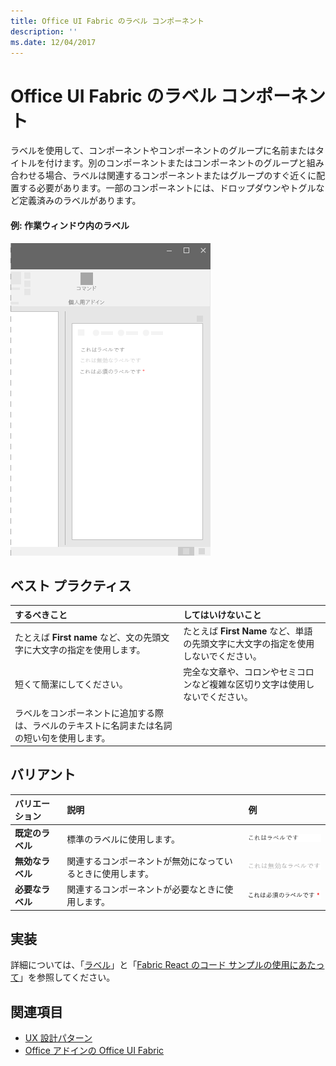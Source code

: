 ```yaml
---
title: Office UI Fabric のラベル コンポーネント
description: ''
ms.date: 12/04/2017
---
```


# <a name="label-component-in-office-ui-fabric"></a>Office UI Fabric のラベル コンポーネント

ラベルを使用して、コンポーネントやコンポーネントのグループに名前またはタイトルを付けます。別のコンポーネントまたはコンポーネントのグループと組み合わせる場合、ラベルは関連するコンポーネントまたはグループのすぐ近くに配置する必要があります。一部のコンポーネントには、ドロップダウンやトグルなど定義済みのラベルがあります。
  
#### <a name="example-label-in-a-task-pane"></a>例: 作業ウィンドウ内のラベル

![ラベルが表示された画像](../images/overview-with-app-label.png)

## <a name="best-practices"></a>ベスト プラクティス

|**するべきこと**|**してはいけないこと**|
|:------------|:--------------|
|たとえば **First name** など、文の先頭文字に大文字の指定を使用します。|たとえば **First Name** など、単語の先頭文字に大文字の指定を使用しないでください。|
|短くて簡潔にしてください。|完全な文章や、コロンやセミコロンなど複雑な区切り文字は使用しないでください。|
|ラベルをコンポーネントに追加する際は、ラベルのテキストに名詞または名詞の短い句を使用します。| |

## <a name="variants"></a>バリアント

|**バリエーション**|**説明**|**例**|
|:------------|:--------------|:----------|
|**既定のラベル**|標準のラベルに使用します。|![既定のラベルの画像](../images/label.png)<br/>|
|**無効なラベル**|関連するコンポーネントが無効になっているときに使用します。|![無効なラベルの画像](../images/label-disabled.png)<br/>|
|**必要なラベル**|関連するコンポーネントが必要なときに使用します。|![必要なラベルの画像](../images/label-required.png)<br/>|

## <a name="implementation"></a>実装

詳細については、「[ラベル](https://dev.office.com/fabric#/components/label)」と「[Fabric React のコード サンプルの使用にあたって](https://github.com/OfficeDev/Word-Add-in-GettingStartedFabricReact)」を参照してください。

## <a name="see-also"></a>関連項目

- [UX 設計パターン](https://github.com/OfficeDev/Office-Add-in-UX-Design-Patterns-Code)
- [Office アドインの Office UI Fabric](office-ui-fabric.md)
